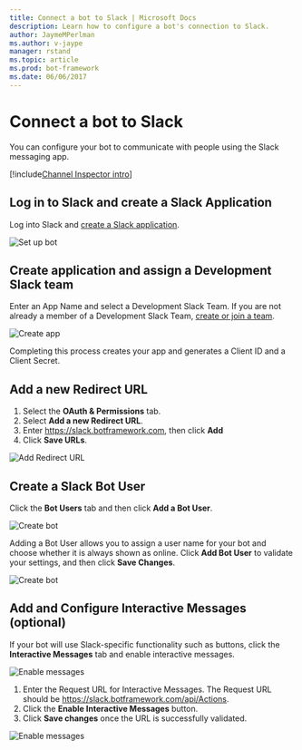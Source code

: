 ```yaml
---
title: Connect a bot to Slack | Microsoft Docs
description: Learn how to configure a bot's connection to Slack.
author: JaymeMPerlman
ms.author: v-jaype
manager: rstand
ms.topic: article
ms.prod: bot-framework
ms.date: 06/06/2017
---
```


# Connect a bot to Slack

You can configure your bot to communicate with people using the Slack messaging app.

[!include[Channel Inspector intro](~/includes/snippet-channel-inspector.md)]

## Log in to Slack and create a Slack Application

Log into Slack and [create a Slack application](https://api.slack.com/applications/new).

![Set up bot](~/media/channels/slack-NewApp.png)

## Create application and assign a Development Slack team

Enter an App Name and select a Development Slack Team. If you are not already a member of a Development Slack Team, [create or join a team](https://slack.com/).

![Create app](~/media/channels/slack-CreateApp.png)

Completing this process creates your app and generates a Client ID and a Client Secret.

## Add a new Redirect URL

1. Select the **OAuth & Permissions** tab.
2. Select **Add a new Redirect URL**.
3. Enter https://slack.botframework.com, then click **Add**
4. Click **Save URLs**.

![Add Redirect URL](~/media/channels/slack-RedirectURL.png)

## Create a Slack Bot User

Click the **Bot Users** tab and then click **Add a Bot User**.

![Create bot](~/media/channels/slack-CreateBot.png)

Adding a Bot User allows you to assign a user name for your bot and choose whether it is always shown as online. Click **Add Bot User** to validate your settings, and then click **Save Changes**.

![Create bot](~/media/channels/slack-CreateBot-AddBotUser.png)

## Add and Configure Interactive Messages (optional)

If your bot will use Slack-specific functionality such as buttons, click the **Interactive Messages** tab and enable interactive messages.

![Enable messages](~/media/channels/slack-EnableMessages.png)

1. Enter the Request URL for Interactive Messages. The Request URL should be https://slack.botframework.com/api/Actions.
2. Click the **Enable Interactive Messages** button.
3. Click  **Save changes** once the URL is successfully validated.

![Enable messages](~/media/channels/slack-MessageURL.png)
